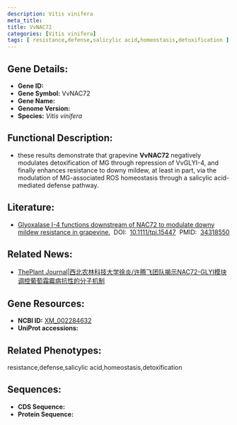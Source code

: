 ```yaml
---
description: Vitis vinifera
meta_title:
title: VvNAC72
categories: [Vitis vinifera]
tags: [ resistance,defense,salicylic acid,homeostasis,detoxification ]
---
```


## Gene Details:
- **Gene ID:**	[]()
- **Gene Symbol:** VvNAC72
- **Gene Name:** 
- **Genome Version:** []()
- **Species:** *Vitis vinifera*

## Functional Description:
   - these results demonstrate that grapevine **VvNAC72** negatively modulates detoxification of MG through repression of VvGLYI-4, and finally enhances resistance to downy mildew, at least in part, via the modulation of MG-associated ROS homeostasis through a salicylic acid-mediated defense pathway.

## Literature:
   - [Glyoxalase I-4 functions downstream of NAC72 to modulate downy mildew resistance in grapevine.]( https://onlinelibrary.wiley.com/doi/10.1111/tpj.15447)&nbsp;&nbsp;DOI:&nbsp;&nbsp;[10.1111/tpj.15447](https://onlinelibrary.wiley.com/doi/10.1111/tpj.15447)&nbsp;&nbsp;PMID:&nbsp;&nbsp;[34318550](https://pubmed.ncbi.nlm.nih.gov/34318550/)

## Related News:
   - [The ​Plant Journal|西北农林科技大学徐炎/许腾飞团队揭示NAC72-GLYI模块调控葡萄霜霉病抗性的分子机制](https://mp.weixin.qq.com/s?__biz=Mzg3MDEwNDEyMg==&mid=2247514752&idx=7&sn=3bdf0d6d82cd3ee8cf84343243f30f77&chksm=ce9017d5f9e79ec3c0278f95f4117dbb5213b37ca265cf0d5f06f5921e86e0a8257c1b1071b4&scene=27#wechat_redirect)

## Gene Resources:
- **NCBI ID:** [XM_002284632](https://www.ncbi.nlm.nih.gov/gene/?term=XM_002284632)
- **UniProt accessions:** [](https://www.uniprot.org/uniprotkb//entry)

## Related Phenotypes:
resistance,defense,salicylic acid,homeostasis,detoxification

## Sequences:
- **CDS Sequence:**
- **Protein Sequence:**
